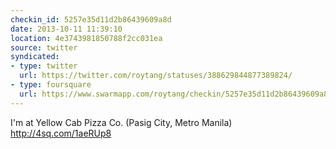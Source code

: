 ```yaml
---
checkin_id: 5257e35d11d2b86439609a8d
date: 2013-10-11 11:39:10
location: 4e3743981850788f2cc031ea
source: twitter
syndicated:
- type: twitter
  url: https://twitter.com/roytang/statuses/388629844877389824/
- type: foursquare
  url: https://www.swarmapp.com/roytang/checkin/5257e35d11d2b86439609a8d
---
```


I'm at Yellow Cab Pizza Co. (Pasig City, Metro Manila) http://4sq.com/1aeRUp8
